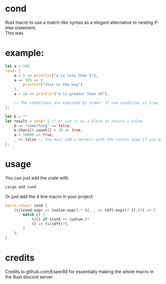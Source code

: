 # cond
Rust macro to use a match-like syntax as a elegant alternative to nesting if-else statement.  
This was 

# example:
```rust
let a = 195
cond! {
    a < 5 => println!("a is less than 5"),
    a == 195 => {
        println!("this is the way")
    },
    a > 10 => println!("a is greater than 10"),

    // The conditions are executed by order: if one condition is true, conditions below will not get evaluated
};

let b = ""
let result = cond! { // Or use it as a block to return a value
    b == "something" => false,
    b.chars().count() > 10 => true,
    a < 10000 => true,
    _ => false // You must add a default with the return type if you want to return
};
```

# usage
You can just add the crate with
```bash
cargo add cond
```
Or just add the 4 line macro in your project:
```rust
macro_rules! cond {
    ($($cond:expr => $value:expr),* $(, _ => $dft:expr)? $(,)?) => {
        match () {
            $(() if $cond => $value,)*
            () => ($($dft)?),
        }
    };
}
```

# credits
Credits to github.com/Esper89 for essentially making the whole macro in the Rust discord server.